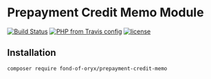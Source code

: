 # Prepayment Credit Memo Module
[![Build Status](https://travis-ci.org/fond-of-oryx/prepayment-credit-memo.svg?branch=main)](https://travis-ci.org/fond-of-oryx/prepayment-credit-memo)
[![PHP from Travis config](https://img.shields.io/travis/php-v/fond-of-oryx/prepayment-credit-memo.svg)](https://php.net/)
[![license](https://img.shields.io/github/license/fond-of-oryx/prepayment-credit-memo.svg)](https://packagist.org/packages/fond-of-oryx/prepayment-credit-memo)

## Installation
```
composer require fond-of-oryx/prepayment-credit-memo
```
